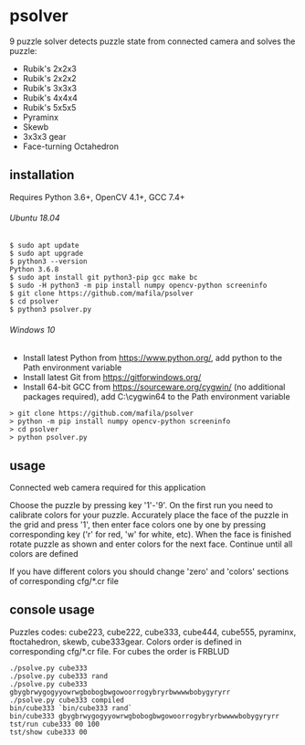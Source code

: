 # psolver
9 puzzle solver detects puzzle state from connected camera and solves the puzzle:
- Rubik's 2x2x3
- Rubik's 2x2x2
- Rubik's 3x3x3
- Rubik's 4x4x4
- Rubik's 5x5x5
- Pyraminx
- Skewb
- 3x3x3 gear
- Face-turning Octahedron

## installation
Requires Python 3.6+, OpenCV 4.1+, GCC 7.4+

###### Ubuntu 18.04
```
$ sudo apt update
$ sudo apt upgrade
$ python3 --version
Python 3.6.8
$ sudo apt install git python3-pip gcc make bc
$ sudo -H python3 -m pip install numpy opencv-python screeninfo
$ git clone https://github.com/mafila/psolver
$ cd psolver
$ python3 psolver.py
```

###### Windows 10
- Install latest Python from https://www.python.org/, add python to the Path environment variable
- Install latest Git from https://gitforwindows.org/
- Install 64-bit GCC from https://sourceware.org/cygwin/ (no additional packages required), add C:\cygwin64 to the Path environment variable
```
> git clone https://github.com/mafila/psolver
> python -m pip install numpy opencv-python screeninfo
> cd psolver
> python psolver.py
```

## usage
Connected web camera required for this application

Choose the puzzle by pressing key '1'-'9'.
On the first run you need to calibrate colors for your puzzle.
Accurately place the face of the puzzle in the grid and press '1', then enter face colors one by one by pressing corresponding key ('r' for red, 'w' for white, etc).
When the face is finished rotate puzzle as shown and enter colors for the next face.
Continue until all colors are defined

If you have different colors you should change 'zero' and 'colors' sections of corresponding cfg/\*.cr file

## console usage
Puzzles codes: cube223, cube222, cube333, cube444, cube555, pyraminx, ftoctahedron, skewb, cube333gear.
Colors order is defined in corresponding cfg/\*.cr file. For cubes the order is FRBLUD
```
./psolve.py cube333
./psolve.py cube333 rand
./psolve.py cube333 gbygbrwygogyyowrwgbobogbwgowoorrogybryrbwwwwbobygyryrr
./psolve.py cube333 compiled
bin/cube333 `bin/cube333 rand`
bin/cube333 gbygbrwygogyyowrwgbobogbwgowoorrogybryrbwwwwbobygyryrr
tst/run cube333 00 100
tst/show cube333 00
```
